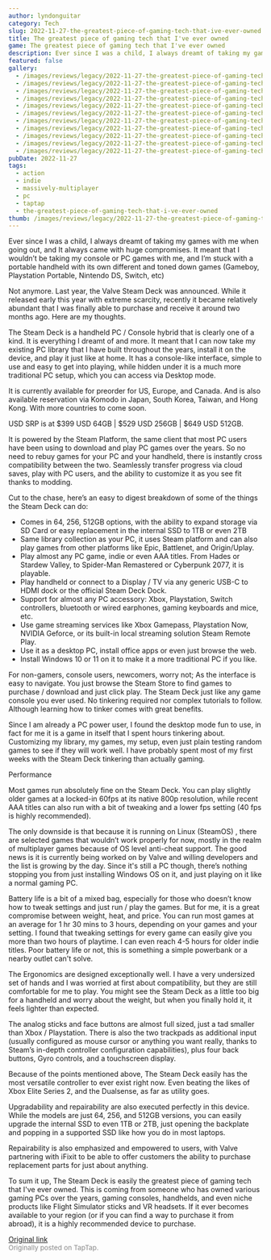 ```yaml
---
author: lyndonguitar
category: Tech
slug: 2022-11-27-the-greatest-piece-of-gaming-tech-that-ive-ever-owned
title: The greatest piece of gaming tech that I've ever owned
game: The greatest piece of gaming tech that I've ever owned
description: Ever since I was a child, I always dreamt of taking my games with me when going out, and It always came with huge compromises. It meant that I wouldn’t be taking my console or PC games with me, and I’m stuck with a portable handheld with its own different and toned down games (Gameboy, Playstation Portable, Nintendo DS, Switch, etc)
featured: false
gallery:
  - /images/reviews/legacy/2022-11-27-the-greatest-piece-of-gaming-tech-that-ive-ever-owned-0.avif
  - /images/reviews/legacy/2022-11-27-the-greatest-piece-of-gaming-tech-that-ive-ever-owned-1.avif
  - /images/reviews/legacy/2022-11-27-the-greatest-piece-of-gaming-tech-that-ive-ever-owned-2.avif
  - /images/reviews/legacy/2022-11-27-the-greatest-piece-of-gaming-tech-that-ive-ever-owned-3.avif
  - /images/reviews/legacy/2022-11-27-the-greatest-piece-of-gaming-tech-that-ive-ever-owned-4.avif
  - /images/reviews/legacy/2022-11-27-the-greatest-piece-of-gaming-tech-that-ive-ever-owned-5.avif
  - /images/reviews/legacy/2022-11-27-the-greatest-piece-of-gaming-tech-that-ive-ever-owned-6.avif
  - /images/reviews/legacy/2022-11-27-the-greatest-piece-of-gaming-tech-that-ive-ever-owned-7.avif
  - /images/reviews/legacy/2022-11-27-the-greatest-piece-of-gaming-tech-that-ive-ever-owned-8.avif
  - /images/reviews/legacy/2022-11-27-the-greatest-piece-of-gaming-tech-that-ive-ever-owned-9.avif
  - /images/reviews/legacy/2022-11-27-the-greatest-piece-of-gaming-tech-that-ive-ever-owned-10.avif
pubDate: 2022-11-27
tags:
  - action
  - indie
  - massively-multiplayer
  - pc
  - taptap
  - the-greatest-piece-of-gaming-tech-that-i-ve-ever-owned
thumb: /images/reviews/legacy/2022-11-27-the-greatest-piece-of-gaming-tech-that-ive-ever-owned-0.avif
---
```


Ever since I was a child, I always dreamt of taking my games with me when going out, and It always came with huge compromises. It meant that I wouldn’t be taking my console or PC games with me, and I’m stuck with a portable handheld with its own different and toned down games (Gameboy, Playstation Portable, Nintendo DS, Switch, etc)

Not anymore. Last year, the Valve Steam Deck was announced. While it released early this year with extreme scarcity, recently it became relatively abundant that I was finally able to purchase and receive it around two months ago. Here are my thoughts.

The Steam Deck is a handheld PC / Console hybrid that is clearly one of a kind. It is everything I dreamt of and more. It meant that I can now take my existing PC library that I have built throughout the years, install it on the device, and play it just like at home. It has a console-like interface, simple to use and easy to get into playing, while hidden under it is a much more traditional PC setup, which you can access via Desktop mode.

It is currently available for preorder for US, Europe, and Canada. And is also available reservation via Komodo in Japan, South Korea, Taiwan, and Hong Kong. With more countries to come soon.

USD SRP is at $399 USD 64GB  |  $529 USD 256GB | $649 USD 512GB.

It is powered by the Steam Platform, the same client that most PC users have been using to download and play PC games over the years. So no need to rebuy games for your PC and your handheld, there is instantly cross compatibility between the two. Seamlessly transfer progress via cloud saves, play with PC users, and the ability to customize it as you see fit thanks to modding.

Cut to the chase, here’s an easy to digest breakdown of some of the things the Steam Deck can do:


- Comes in 64, 256, 512GB options, with the ability to expand storage via SD Card or easy replacement in the internal SSD to 1TB or even 2TB
- Same library collection as your PC, it uses Steam platform and can also play games from other platforms like Epic, Battlenet, and Origin/Uplay.
- Play almost any PC game, indie or even AAA titles. From Hades or Stardew Valley, to Spider-Man Remastered or Cyberpunk 2077, it is playable.
- Play handheld or connect to a Display / TV via any generic USB-C to HDMI dock or the official Steam Deck Dock.
- Support for almost any PC accessory: Xbox, Playstation, Switch controllers, bluetooth or wired earphones, gaming keyboards and mice, etc.
- Use game streaming services like Xbox Gamepass, Playstation Now, NVIDIA Geforce, or its built-in local streaming solution Steam Remote Play.
- Use it as a desktop PC, install office apps or even just browse the web.
- Install Windows 10 or 11 on it to make it a more traditional PC if you like.

For non-gamers, console users, newcomers, worry not; As the interface is easy to navigate. You just browse the Steam Store to find games to purchase / download and just click play. The Steam Deck just like any game console you ever used. No tinkering required nor complex tutorials to follow. Although learning how to tinker comes with great benefits.

Since I am already a PC power user, I found the desktop mode fun to use, in fact for me it is a game in itself that I spent hours tinkering about. Customizing my library, my games, my setup, even just plain testing random games to see if they will work well. I have probably spent most of my first weeks with the Steam Deck tinkering than actually gaming.

Performance

Most games run absolutely fine on the Steam Deck. You can play slightly older games at a locked-in 60fps at its native 800p resolution, while recent AAA titles can also run with a bit of tweaking and a lower fps setting (40 fps is highly recommended).

The only downside is that because it is running on Linux (SteamOS) , there are selected games that wouldn’t work properly for now, mostly in the realm of multiplayer games because of OS level anti-cheat support. The good news is it is currently being worked on by Valve and willing developers and the list is growing by the day. Since it's still a PC though, there’s nothing stopping you from just installing Windows OS on it, and just playing on it like a normal gaming PC.

Battery life is a bit of a mixed bag, especially for those who doesn’t know how to tweak settings and just run / play the games. But for me, it is a great compromise between weight, heat, and price. You can run most games at an average for 1 hr 30 mins to 3 hours, depending on your games and your setting. I found that tweaking settings for every game can easily give you more than two hours of playtime. I can even reach 4-5 hours for older indie titles. Poor battery life or not, this is something a simple powerbank or a nearby outlet can't solve.

The Ergonomics are designed exceptionally well. I have a very undersized set of hands and I was worried at first about compatibility, but they are still comfortable for me to play. You might see the Steam Deck as a little too big for a handheld and worry about the weight, but when you finally hold it, it feels lighter than expected.

The analog sticks and face buttons are almost full sized, just a tad smaller than Xbox / Playstation. There is also the two trackpads as additional input (usually configured as mouse cursor or anything you want really, thanks to Steam’s in-depth controller configuration capabilities), plus four back buttons, Gyro controls, and a touchscreen display.

Because of the points mentioned above, The Steam Deck easily has the most versatile controller to ever exist right now. Even beating the likes of Xbox Elite Series 2, and the Dualsense, as far as utility goes.

Upgradability and repairability are also executed perfectly in this device. While the models are just 64, 256, and 512GB versions, you can easily upgrade the internal SSD to even 1TB or 2TB, just opening the backplate and popping in a supported SSD like how you do in most laptops.

Repairability is also emphasized and empowered to users, with Valve partnering with iFixit to be able to offer customers the ability to purchase replacement parts for just about anything.

To sum it up, The Steam Deck is easily the greatest piece of gaming tech that I've ever owned. This is coming from someone who has owned various gaming PCs over the years, gaming consoles, handhelds, and even niche products like Flight Simulator sticks and VR headsets.  If it ever becomes available to your region (or if you can find a way to purchase it from abroad), it is a highly recommended device to purchase.

[Original link](https://www.taptap.io/post/3409620)<br><span style="font-size: 0.95em; color: #888;">Originally posted on TapTap.</span>